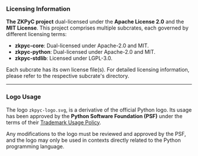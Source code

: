 ### Licensing Information

**The ZKPyC project** dual-licensed under the **Apache License 2.0** and the **MIT License**. This project comprises multiple subcrates, each governed by different licensing terms:

- **zkpyc-core**: Dual-licensed under Apache-2.0 and MIT.
- **zkpyc-python**: Dual-licensed under Apache-2.0 and MIT.
- **zkpyc-stdlib**: Licensed under LGPL-3.0.

Each subcrate has its own license file(s). For detailed licensing information, please refer to the respective subcrate's directory.

---

### Logo Usage

The logo `zkpyc-logo.svg`, is a derivative of the official Python logo. Its usage has been approved by the **Python Software Foundation (PSF)** under the terms of their [Trademark Usage Policy](https://www.python.org/psf/trademarks/).

Any modifications to the logo must be reviewed and approved by the PSF, and the logo may only be used in contexts directly related to the Python programming language.

